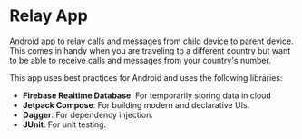 # Relay App

Android app to relay calls and messages from child device to parent device. 
This comes in handy when you are traveling to a different country but want 
to be able to receive calls and messages from your country's number.

This app uses best practices for Android and uses the following libraries:

- **Firebase Realtime Database**: For temporarily storing data in cloud
- **Jetpack Compose**: For building modern and declarative UIs.
- **Dagger**: For dependency injection.
- **JUnit**: For unit testing.